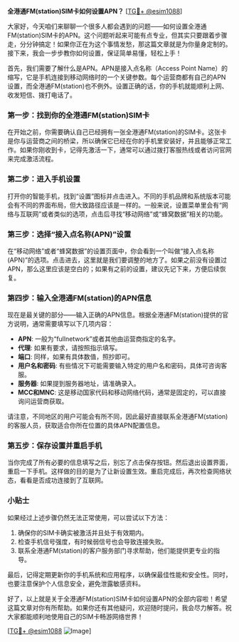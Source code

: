 **全港通FM(station)SIM卡如何设置APN？** [[TG💪+ @esim1088](https://t.me/s/esim1088)]

大家好，今天咱们来聊聊一个很多人都会遇到的问题——如何设置全港通FM(station)SIM卡的APN。这个问题听起来可能有点专业，但其实只要跟着步骤走，分分钟搞定！如果你正在为这个事情发愁，那这篇文章就是为你量身定制的。接下来，我会一步步教你如何设置，保证简单易懂，轻松上手！

首先，我们需要了解什么是APN。APN是接入点名称（Access Point Name）的缩写，它是手机连接到移动网络时的一个关键参数。每个运营商都有自己的APN设置，而全港通FM(station)也不例外。设置正确的话，你的手机就能顺利上网、收发短信、拨打电话了。

### 第一步：找到你的全港通FM(station)SIM卡

在开始之前，你需要确认自己已经拥有一张全港通FM(station)的SIM卡。这张卡是你与运营商之间的桥梁，所以确保它已经在你的手机里安装好，并且能够正常工作。如果你刚收到卡，记得先激活一下，通常可以通过拨打客服热线或者访问官网来完成激活流程。

### 第二步：进入手机设置

打开你的智能手机，找到“设置”图标并点击进入。不同的手机品牌和系统版本可能会有不同的界面布局，但大致路径应该是一样的。一般来说，设置菜单里会有“网络与互联网”或者类似的选项，点击后寻找“移动网络”或“蜂窝数据”相关的功能。

### 第三步：选择“接入点名称(APN)”设置

在“移动网络”或者“蜂窝数据”的设置页面中，你会看到一个叫做“接入点名称(APN)”的选项。点击进去，这里就是我们要调整的地方了。如果之前没有设置过APN，那么这里应该是空白的；如果有之前的设置，建议先记下来，方便后续恢复。

### 第四步：输入全港通FM(station)的APN信息

现在是最关键的部分——输入正确的APN信息。根据全港通FM(station)提供的官方说明，通常需要填写以下几项内容：

- **APN**: 一般为“fullnetwork”或者其他由运营商指定的名字。
- **代理**: 如果有要求，请按照指示填写。
- **端口**: 同样，如果有具体数值，照抄即可。
- **用户名和密码**: 有些情况下可能需要输入特定的用户名和密码，具体可咨询客服。
- **服务器**: 如果提到服务器地址，请准确录入。
- **MCC和MNC**: 这是移动国家代码和移动网络代码，通常是固定的，可以直接询问运营商获取。

请注意，不同地区的用户可能会有所不同，因此最好直接联系全港通FM(station)的客服人员，获取适合你所在位置的具体APN配置信息。

### 第五步：保存设置并重启手机

当你完成了所有必要的信息填写之后，别忘了点击保存按钮。然后退出设置界面，重启一下手机。这样做的目的是为了让新设置生效。重启完成后，再次检查网络状态，看看是否成功连接到了互联网。

### 小贴士

如果经过上述步骤仍然无法正常使用，可以尝试以下方法：
1. 确保你的SIM卡确实被激活并且处于有效期内。
2. 检查手机信号强度，有时候弱信号也会导致连接失败。
3. 联系全港通FM(station)的客户服务部门寻求帮助，他们能提供更专业的指导。

最后，记得定期更新你的手机系统和应用程序，以确保最佳性能和安全性。同时，也要注意保护个人信息安全，避免泄露敏感资料。

好了，以上就是关于全港通FM(station)SIM卡如何设置APN的全部内容啦！希望这篇文章对你有所帮助。如果你还有其他疑问，欢迎随时提问，我会尽力解答。祝大家都能顺利地使用自己的SIM卡畅游网络世界！

[[TG💪+ @esim1088](https://t.me/s/esim1088) ![Image](https://i.postimg.cc/4NQfJmqS/Snipaste-2025-05-13-00-14-12.png)]